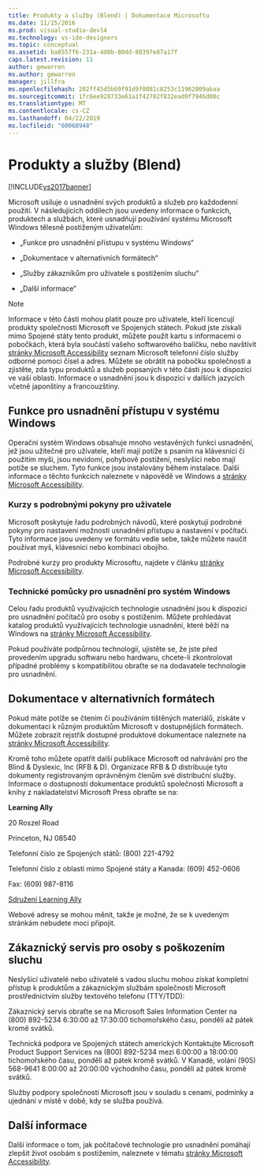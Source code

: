 ```yaml
---
title: Produkty a služby (Blend) | Dokumentace Microsoftu
ms.date: 11/15/2016
ms.prod: visual-studio-dev14
ms.technology: vs-ide-designers
ms.topic: conceptual
ms.assetid: ba8557f6-231a-4d8b-80dd-80397e87a17f
caps.latest.revision: 11
author: gewarren
ms.author: gewarren
manager: jillfra
ms.openlocfilehash: 202ff45d5b69f91d9f0081c8253c11962009abaa
ms.sourcegitcommit: 1fc6ee928733e61a1f42782f832ead9f7946d00c
ms.translationtype: MT
ms.contentlocale: cs-CZ
ms.lasthandoff: 04/22/2019
ms.locfileid: "60068948"
---
```

# <a name="accessibility-products-and-services-blend"></a>Produkty a služby (Blend)
[!INCLUDE[vs2017banner](../includes/vs2017banner.md)]

Microsoft usiluje o usnadnění svých produktů a služeb pro každodenní použití. V následujících oddílech jsou uvedeny informace o funkcích, produktech a službách, které usnadňují používání systému Microsoft Windows tělesně postiženým uživatelům:  
  
- „Funkce pro usnadnění přístupu v systému Windows“  
  
- „Dokumentace v alternativních formátech“  
  
- „Služby zákazníkům pro uživatele s postižením sluchu“  
  
- „Další informace“  
  
> [!NOTE]
>  Informace v této části mohou platit pouze pro uživatele, kteří licencují produkty společnosti Microsoft ve Spojených státech. Pokud jste získali mimo Spojené státy tento produkt, můžete použít kartu s informacemi o pobočkách, která byla součástí vašeho softwarového balíčku, nebo navštívit [stránky Microsoft Accessibility](http://go.microsoft.com/fwlink/?LinkID=75069) seznam Microsoft telefonní číslo služby odborné pomoci čísel a adres. Můžete se obrátit na pobočku společnosti a zjistěte, zda typu produktů a služeb popsaných v této části jsou k dispozici ve vaší oblasti. Informace o usnadnění jsou k dispozici v dalších jazycích včetně japonštiny a francouzštiny.  
  
## <a name="accessibility-features-of-windows"></a>Funkce pro usnadnění přístupu v systému Windows  
 Operační systém Windows obsahuje mnoho vestavěných funkcí usnadnění, jež jsou užitečné pro uživatele, kteří mají potíže s psaním na klávesnici či použitím myši, jsou nevidomí, pohybově postižení, neslyšící nebo mají potíže se sluchem. Tyto funkce jsou instalovány během instalace. Další informace o těchto funkcích naleznete v nápovědě ve Windows a [stránky Microsoft Accessibility](http://go.microsoft.com/fwlink/?LinkID=75069).  
  
### <a name="free-step-by-step-tutorials"></a>Kurzy s podrobnými pokyny pro uživatele  
 Microsoft poskytuje řadu podrobných návodů, které poskytují podrobné pokyny pro nastavení možností usnadnění přístupu a nastavení v počítači. Tyto informace jsou uvedeny ve formátu vedle sebe, takže můžete naučit používat myš, klávesnici nebo kombinaci obojího.  
  
 Podrobné kurzy pro produkty Microsoftu, najdete v článku [stránky Microsoft Accessibility](http://go.microsoft.com/fwlink/?LinkID=75069).  
  
### <a name="assistive-technology-products-for-windows"></a>Technické pomůcky pro usnadnění pro systém Windows  
 Celou řadu produktů využívajících technologie usnadnění jsou k dispozici pro usnadnění počítačů pro osoby s postižením. Můžete prohledávat katalog produktů využívajících technologie usnadnění, které běží na Windows na [stránky Microsoft Accessibility](http://go.microsoft.com/fwlink/?LinkID=75069).  
  
 Pokud používáte podpůrnou technologií, ujistěte se, že jste před provedením upgradu softwaru nebo hardwaru, chcete-li zkontrolovat případné problémy s kompatibilitou obraťte se na dodavatele technologie pro usnadnění.  
  
## <a name="documentation-in-alternative-formats"></a>Dokumentace v alternativních formátech  
 Pokud máte potíže se čtením či používáním tištěných materiálů, získáte v dokumentaci k různým produktům Microsoft v dostupnějších formátech. Můžete zobrazit rejstřík dostupné produktové dokumentace naleznete na [stránky Microsoft Accessibility](http://go.microsoft.com/fwlink/?LinkID=75069).  
  
 Kromě toho můžete opatřit další publikace Microsoft od nahrávání pro the Blind & Dyslexic, Inc (RFB & D). Organizace RFB & D distribuuje tyto dokumenty registrovaným oprávněným členům své distribuční služby. Informace o dostupnosti dokumentace produktů společnosti Microsoft a knihy z nakladatelství Microsoft Press obraťte se na:  
  
 **Learning Ally**  
  
 20 Roszel Road  
  
 Princeton, NJ 08540  
  
 Telefonní číslo ze Spojených států: (800) 221-4792  
  
 Telefonní číslo z oblasti mimo Spojené státy a Kanada: (609) 452-0606  
  
 Fax: (609) 987-8116  
  
 [Sdružení Learning Ally](http://go.microsoft.com/fwlink/?LinkId=111110)  
  
 Webové adresy se mohou měnit, takže je možné, že se k uvedeným stránkám nebudete moci připojit.  
  
## <a name="customer-service-for-people-with-hearing-impairments"></a>Zákaznický servis pro osoby s poškozením sluchu  
 Neslyšící uživatelé nebo uživatelé s vadou sluchu mohou získat kompletní přístup k produktům a zákaznickým službám společnosti Microsoft prostřednictvím služby textového telefonu (TTY/TDD):  
  
 Zákaznický servis obraťte se na Microsoft Sales Information Center na (800) 892-5234 6:30:00 až 17:30:00 tichomořského času, pondělí až pátek kromě svátků.  
  
 Technická podpora ve Spojených státech amerických Kontaktujte Microsoft Product Support Services na (800) 892-5234 mezi 6:00:00 a 18:00:00 tichomořského času, pondělí až pátek kromě svátků. V Kanadě, volání (905) 568-9641 8:00:00 až 20:00:00 východního času, pondělí až pátek kromě svátků.  
  
 Služby podpory společnosti Microsoft jsou v souladu s cenami, podmínky a ujednání v místě v době, kdy se služba používá.  
  
## <a name="for-more-information"></a>Další informace  
 Další informace o tom, jak počítačové technologie pro usnadnění pomáhají zlepšit život osobám s postižením, naleznete v tématu [stránky Microsoft Accessibility](http://go.microsoft.com/fwlink/?LinkID=75069).
